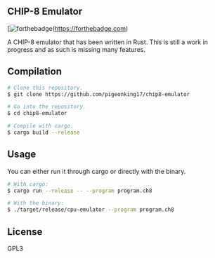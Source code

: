 ## CHIP-8 Emulator

[![forthebadge](https://forthebadge.com/images/badges/made-with-rust.svg])(https://forthebadge.com)

A CHIP-8 emulator that has been written in Rust. This is still a work in progress and as such is missing many features.

## Compilation

```bash
# Clone this repository.
$ git clone https://github.com/pigeonking17/chip8-emulator

# Go into the repository.
$ cd chip8-emulator

# Compile with cargo.
$ cargo build --release
```

## Usage

You can either run it through cargo or directly with the binary.

```bash
# With cargo:
$ cargo run --release -- --program program.ch8

# With the binary:
$ ./target/release/cpu-emulator --program program.ch8
```

## License
GPL3
